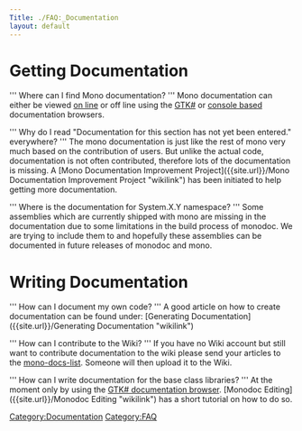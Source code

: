 ```yaml
---
Title: ./FAQ:_Documentation
layout: default
---
```


Getting Documentation
=====================

''' Where can I find Mono documentation? ''' Mono documentation can
either be viewed [on line](http://www.go-mono.com/docs/) or off line
using the [GTK\#](Monodoc#The_Gtk.23{{site.url}}/_Documentation_Browser "wikilink")
or [console
based](Monodoc#Mod_.28Command-Line_Documentation_Viewer.29{{site.url}}/ "wikilink")
documentation browsers.

''' Why do I read "Documentation for this section has not yet been
entered." everywhere? ''' The mono documentation is just like the rest
of mono very much based on the contribution of users. But unlike the
actual code, documentation is not often contributed, therefore lots of
the documentation is missing. A [Mono Documentation Improvement
Project]({{site.url}}/Mono Documentation Improvement Project "wikilink") has been
initiated to help getting more documentation.

''' Where is the documentation for System.X.Y namespace? ''' Some
assemblies which are currently shipped with mono are missing in the
documentation due to some limitations in the build process of monodoc.
We are trying to include them to and hopefully these assemblies can be
documented in future releases of monodoc and mono.

Writing Documentation
=====================

''' How can I document my own code? ''' A good article on how to create
documentation can be found under: [Generating
Documentation]({{site.url}}/Generating Documentation "wikilink")

''' How can I contribute to the Wiki? ''' If you have no Wiki account
but still want to contribute documentation to the wiki please send your
articles to the
[mono-docs-list](http://lists.ximian.com/mailman/listinfo/mono-docs-list).
Someone will then upload it to the Wiki.

''' How can I write documentation for the base class libraries? ''' At
the moment only by using the [GTK\# documentation
browser](Monodoc#The_Gtk.23{{site.url}}/_Documentation_Browser "wikilink"). [Monodoc
Editing]({{site.url}}/Monodoc Editing "wikilink") has a short tutorial on how to do
so.

<Category:Documentation> <Category:FAQ>

